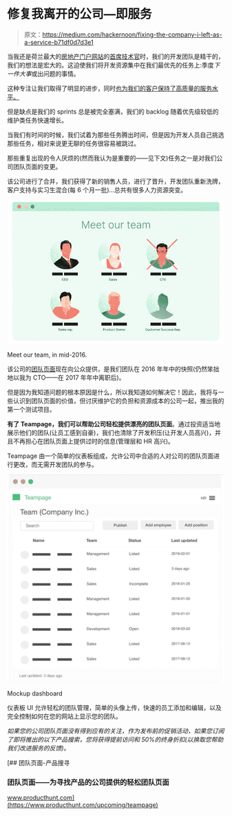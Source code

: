 # 修复我离开的公司—即服务

> 原文：<https://medium.com/hackernoon/fixing-the-company-i-left-as-a-service-b71df0d7d3e1>

当我还是荷兰最大的[房地产门户网站](https://pararius.com/)的[首席技术官](https://hackernoon.com/tagged/cto)时，我们的开发团队是精干的，我们的想法是宏大的。这迫使我们将开发资源集中在我们最优先的任务上:季度*下一件大事*或出问题的事情。

这种专注让我们取得了明显的进步，同时[也为我们的客户保持了高质量的服务水平。](https://hackernoon.com/tagged/maintaining)

但是缺点是我们的 sprints 总是被完全塞满，我们的 backlog 随着优先级较低的维护类任务快速增长。

当我们有时间的时候，我们试着为那些任务腾出时间，但是因为开发人员自己挑选那些任务，相对来说更无聊的任务很容易被跳过。

那些重复出现的令人厌烦的(然而我认为是重要的——见下文)任务之一是对我们公司团队页面的变更。

该公司进行了合并，我们获得了新的销售人员，进行了晋升，开发团队重新洗牌，客户支持与实习生混合(每 6 个月一批)…总共有很多人力资源突变。

![](img/5881e0401fe7c4901b246356738e4308.png)

Meet our team, in mid-2016.

该公司的[团队页面](https://www.pararius.nl/dit-zijn-wij)现在向公众提供，是我们团队在 2016 年年中的快照(仍然笨拙地以我为 CTO——在 2017 年年中离职后)。

但是因为我知道问题的根本原因是什么，所以我知道如何解决它！因此，我将与一些认识到团队页面的价值，但讨厌维护它的负担和资源成本的公司一起，推出我的第一个测试项目。

**有了 Teampage，我们可以帮助公司轻松提供漂亮的团队页面**。通过投资适当地展示他们的团队(让员工感到自豪)，我们也清除了开发积压(让开发人员高兴)，并且不再担心在团队页面上提供过时的信息(管理层和 HR 高兴)。

Teampage 由一个简单的仪表板组成，允许公司中合适的人对公司的团队页面进行更改，而无需开发团队的参与。

![](img/86891784ec3430a5432921176dfe99c9.png)

Mockup dashboard

仪表板 UI 允许轻松的团队管理，简单的头像上传，快速的员工添加和编辑，以及完全控制如何在您的网站上显示您的团队。

*如果您的公司团队页面没有得到应有的关注，作为发布前的促销活动，如果您订阅了即将推出的以下产品搜索，您将获得提前访问和 50%的终身折扣(以换取您帮助我们改进服务的反馈)。*

 [## 团队页面-产品搜寻

### 团队页面——为寻找产品的公司提供的轻松团队页面

www.producthunt.com](https://www.producthunt.com/upcoming/teampage)